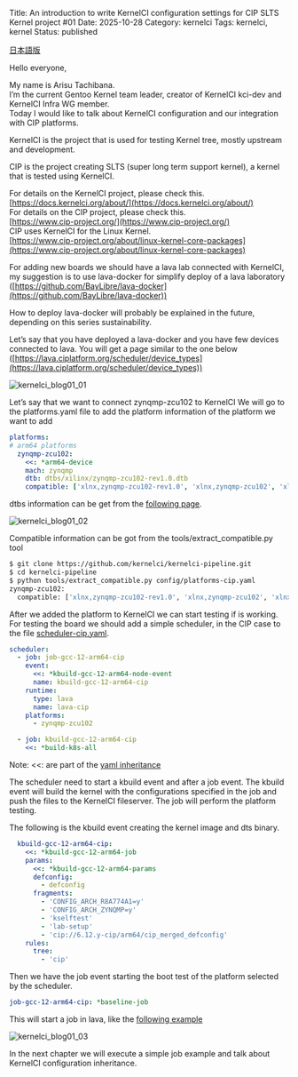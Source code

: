 Title: An introduction to write KernelCI configuration settings for CIP SLTS Kernel project #01
Date: 2025-10-28
Category: kernelci
Tags: kernelci, kernel
Status: published

[日本語版](https://www.cybertrust.co.jp/blog/linux-learning/kernelci-configuration-settings01.html)

Hello everyone,

My name is Arisu Tachibana.  
I’m the current Gentoo Kernel team leader, creator of KernelCI kci-dev and KernelCI Infra WG member.  
Today I would like to talk about KernelCI configuration and our integration with CIP platforms.  

KernelCI is the project that is used for testing Kernel tree, mostly upstream and development.  

CIP is the project creating SLTS (super long term support kernel), a kernel that is tested using KernelCI.  

For details on the KernelCI project, please check this.  
[https://docs.kernelci.org/about/](https://docs.kernelci.org/about/)  
For details on the CIP project, please check this.  
[https://www.cip-project.org/](https://www.cip-project.org/)  
CIP uses KernelCI for the Linux Kernel.  
[https://www.cip-project.org/about/linux-kernel-core-packages](https://www.cip-project.org/about/linux-kernel-core-packages)  

For adding new boards we should have a lava lab connected with KernelCI,  
my suggestion is to use lava-docker for simplify deploy of a lava laboratory  
([https://github.com/BayLibre/lava-docker](https://github.com/BayLibre/lava-docker))

How to deploy lava-docker will probably be explained in the future, depending on this series sustainability.

Let’s say that you have deployed a lava-docker and you have few devices connected to lava.
You will get a page similar to the one below ([https://lava.ciplatform.org/scheduler/device_types](https://lava.ciplatform.org/scheduler/device_types))

![kernelci_blog01_01]({static}/images/kernelci_blog01_01.png)  

Let’s say that we want to connect zynqmp-zcu102 to KernelCI
We will go to the platforms.yaml file to add the platform information of the platform we want to add

```yaml
platforms:
# arm64 platforms
  zynqmp-zcu102:
    <<: *arm64-device
    mach: zynqmp
    dtb: dtbs/xilinx/zynqmp-zcu102-rev1.0.dtb
    compatible: ['xlnx,zynqmp-zcu102-rev1.0', 'xlnx,zynqmp-zcu102', 'xlnx,zynqmp']
```

dtbs information can be get from the [following page](https://web.git.kernel.org/pub/scm/linux/kernel/git/cip/linux-cip.git/tree/arch/arm64/boot/dts/xilinx?h=linux-6.12.y-cip).

![kernelci_blog01_02]({static}/images/kernelci_blog01_02.png)    

Compatible information can be got from the tools/extract_compatible.py tool
```sh
$ git clone https://github.com/kernelci/kernelci-pipeline.git
$ cd kernelci-pipeline
$ python tools/extract_compatible.py config/platforms-cip.yaml
zynqmp-zcu102:
  compatible: ['xlnx,zynqmp-zcu102-rev1.0', 'xlnx,zynqmp-zcu102', 'xlnx,zynqmp']
```
After we added the platform to KernelCI we can start testing if is working.
For testing the board we should add a simple scheduler, in the CIP case to the file [scheduler-cip.yaml](https://github.com/kernelci/kernelci-pipeline/blob/main/config/scheduler-cip.yaml).

```yaml
scheduler:
  - job: job-gcc-12-arm64-cip
    event:
      <<: *kbuild-gcc-12-arm64-node-event
      name: kbuild-gcc-12-arm64-cip
    runtime:
      type: lava
      name: lava-cip
    platforms:
      - zynqmp-zcu102

  - job: kbuild-gcc-12-arm64-cip
    <<: *build-k8s-all
```
Note:
<<: are part of the [yaml inheritance](https://medium.com/@taha7900/yaml-inheritance-5bb961eb0aac)

The scheduler need to start a kbuild event and after a job event.
The kbuild event will build the kernel with the configurations specified in the job and push the files to the KernelCI fileserver.
The job will perform the platform testing.

The following is the kbuild event creating the kernel image and dts binary.

```yaml
  kbuild-gcc-12-arm64-cip:
    <<: *kbuild-gcc-12-arm64-job
    params:
      <<: *kbuild-gcc-12-arm64-params
      defconfig:
        - defconfig
      fragments:
        - 'CONFIG_ARCH_R8A774A1=y'
        - 'CONFIG_ARCH_ZYNQMP=y'
        - 'kselftest'
        - 'lab-setup'
        - 'cip://6.12.y-cip/arm64/cip_merged_defconfig'
    rules:
      tree:
        - 'cip'
```

Then we have the job event starting the boot test of the platform selected by the scheduler.
```yaml
job-gcc-12-arm64-cip: *baseline-job
```
This will start a job in lava, like the [following example](https://lava.ciplatform.org/scheduler/job/1301506)  

![kernelci_blog01_03]({static}/images/kernelci_blog01_03.png)      

In the next chapter we will execute a simple job example and talk about KernelCI configuration inheritance.
